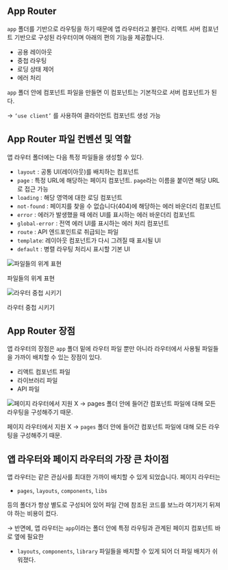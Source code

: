 ## App Router

`app` 폴더를 기반으로 라우팅을 하기 때문에 앱 라우터라고 불린다. 리액트 서버 컴포넌트 기반으로 구성된 라우터이며 아래의 편의 기능을 제공합니다.

- 공용 레이아웃
- 중첩 라우팅
- 로딩 상태 제어
- 에러 처리

`app` 폴더 안에 컴포넌트 파일을 만들면 이 컴포넌트는 기본적으로 서버 컴포넌트가 된다.

→ `‘use client’` 를 사용하여 클라이언트 컴포넌트 생성 가능

## App Router 파일 컨벤션 및 역할[](https://cracking-next.vercel.app/docs/routing#%EC%95%B1-%EB%9D%BC%EC%9A%B0%ED%84%B0-%ED%8C%8C%EC%9D%BC-%EC%BB%A8%EB%B2%A4%EC%85%98-%EB%B0%8F-%EC%97%AD%ED%95%A0)

앱 라우터 폴더에는 다음 특정 파일들을 생성할 수 있다.

- `layout` : 공통 UI(레이아웃)를 배치하는 컴포넌트
- `page` : 특정 URL에 해당하는 페이지 컴포넌트. `page`라는 이름을 붙이면 해당 URL로 접근 가능
- `loading` : 해당 영역에 대한 로딩 컴포넌트
- `not-found` : 페이지를 찾을 수 없습니다(404)에 해당하는 에러 바운더리 컴포넌트
- `error` : 에러가 발생했을 때 에러 UI를 표시하는 에러 바운더리 컴포넌트
- `global-error` : 전역 에러 UI를 표시하는 에러 처리 컴포넌트
- `route` : API 엔드포인트로 취급되는 파일
- `template`: 레이아웃 컴포넌트가 다시 그려질 때 표시될 UI
- `default` : 병렬 라우팅 처리시 표시할 기본 UI

![파일들의 위계 표현](https://prod-files-secure.s3.us-west-2.amazonaws.com/858ac9c3-9dda-4548-9019-2e429c4b0ad0/451625f2-2a95-4dbc-9314-0e6f691c73a3/Untitled.png)

파일들의 위계 표현

![라우터 중첩 시키기](https://prod-files-secure.s3.us-west-2.amazonaws.com/858ac9c3-9dda-4548-9019-2e429c4b0ad0/545cdce3-cd81-4c86-be09-294e8de31237/Untitled.png)

라우터 중첩 시키기

## App Router 장점[](https://cracking-next.vercel.app/docs/routing#%EC%95%B1-%EB%9D%BC%EC%9A%B0%ED%84%B0-%EC%9E%A5%EC%A0%90)

앱 라우터의 장점은 `app` 폴더 밑에 라우터 파일 뿐만 아니라 라우터에서 사용될 파일들을 가까이 배치할 수 있는 장점이 있다.

- 리액트 컴포넌트 파일
- 라이브러리 파일
- API 파일

![페이지 라우터에서 지원 X → `pages` 폴더 안에 들어간 컴포넌트 파일에 대해 모든 라우팅을 구성해주기 때문.](https://prod-files-secure.s3.us-west-2.amazonaws.com/858ac9c3-9dda-4548-9019-2e429c4b0ad0/e48c7c50-5e10-4156-b9ec-7d7a40806f65/Untitled.png)

페이지 라우터에서 지원 X → `pages` 폴더 안에 들어간 컴포넌트 파일에 대해 모든 라우팅을 구성해주기 때문.

## 앱 라우터와 페이지 라우터의 가장 큰 차이점[](https://cracking-next.vercel.app/docs/routing#%EC%95%B1-%EB%9D%BC%EC%9A%B0%ED%84%B0%EC%99%80-%ED%8E%98%EC%9D%B4%EC%A7%80-%EB%9D%BC%EC%9A%B0%ED%84%B0%EC%9D%98-%EA%B0%80%EC%9E%A5-%ED%81%B0-%EC%B0%A8%EC%9D%B4%EC%A0%90)

앱 라우터는 같은 관심사를 최대한 가까이 배치할 수 있게 되었습니다. 페이지 라우터는

- `pages`, `layouts`, `components`, `libs`

등의 폴더가 항상 별도로 구성되어 있어 파일 간에 참조된 코드를 보느라 여기저기 뒤져야 하는 비용이 컸다. 

→ 반면에, 앱 라우터는 `app`이라는 폴더 안에 특정 라우팅과 관계된 페이지 컴포넌트 바로 옆에 필요한 

- `layouts`, `components`, `library` 파일들을 배치할 수 있게 되어 더 파일 배치가 쉬워졌다.
